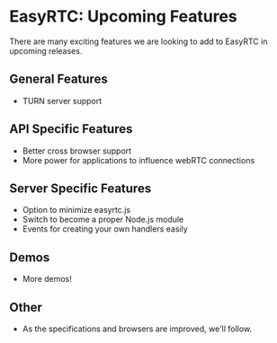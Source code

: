 EasyRTC: Upcoming Features
==========================

There are many exciting features we are looking to add to EasyRTC in upcoming releases.

General Features
----------------
* TURN server support

API Specific Features
---------------------
* Better cross browser support
* More power for applications to influence webRTC connections

Server Specific Features
------------------------
* Option to minimize easyrtc.js
* Switch to become a proper Node.js module
* Events for creating your own handlers easily

Demos
-----
* More demos!

Other
-----
* As the specifications and browsers are improved, we'll follow.
